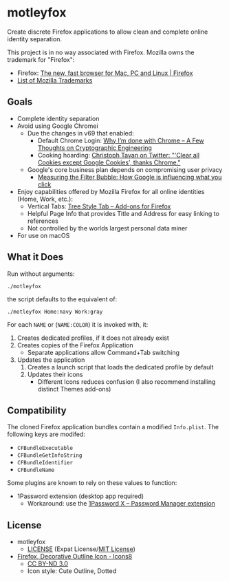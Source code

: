 # motleyfox

Create discrete Firefox applications to allow clean and complete online
identity separation.

This project is in no way associated with Firefox. Mozilla owns
the trademark for "Firefox":
- Firefox: [The new, fast browser for Mac, PC and Linux |
  Firefox][firefox]
- [List of Mozilla Trademarks][moztm]

[firefox]: https://www.mozilla.org/en-US/firefox/
[moztm]: https://www.mozilla.org/en-US/foundation/trademarks/list/


## Goals

- Complete identity separation
- Avoid using Google Chromei
  - Due the changes in v69 that enabled:
    - Default Chrome Login: [Why I’m done with Chrome – A Few Thoughts on
      Cryptographic Engineering][donechrome]
    - Cooking hoarding: [Christoph Tavan on Twitter: "'Clear all Cookies except
      Google Cookies', thanks Chrome."][cookies]
  - Google's core business plan depends on compromising user privacy
    - [Measuring the Filter Bubble: How Google is influencing what you
      click][bubble]
- Enjoy capabilities offered by Mozilla Firefox for all online identities
  (Home, Work, etc.):
  - Vertical Tabs: [Tree Style Tab – Add-ons for Firefox][treestyle]
  - Helpful Page Info that provides Title and Address for easy linking to
    references
  - Not controlled by the worlds largest personal data miner
- For use on macOS

[donechrome]:https://blog.cryptographyengineering.com/2018/09/23/why-im-leaving-chrome/
[cookies]:https://twitter.com/ctavan/status/1044282084020441088
[bubble]: https://spreadprivacy.com/google-filter-bubble-study/
[treestyle]:https://addons.mozilla.org/en-US/firefox/addon/tree-style-tab/


## What it Does

Run without arguments:
```shell
./motleyfox
```
the script defaults to the equivalent of:
```shell
./motleyfox Home:navy Work:gray
```

For each `NAME` or (`NAME:COLOR`) it is invoked with, it:
1. Creates dedicated profiles, if it does not already exist
1. Creates copies of the Firefox Application
   - Separate applications allow Command+Tab switching
2. Updates the application
   1. Creates a launch script that loads the dedicated profile by default
   2. Updates their icons
      - Different Icons reduces confusion (I also recommend installing distinct
        Themes add-ons)


## Compatibility

The cloned Firefox application bundles contain a modified `Info.plist`. The
following keys are modifed:
- `CFBundleExecutable`
- `CFBundleGetInfoString`
- `CFBundleIdentifier`
- `CFBundleName`

Some plugins are known to rely on these values to function:
- 1Password extension (desktop app required)
  - Workaround: use the [1Password X – Password Manager extension][1pwx]

[1pwx]: https://addons.mozilla.org/en-US/firefox/addon/1password-x-password-manager/


## License

- motleyfox
  - [LICENSE](LICENSE) (Expat License/[MIT License][mit])
- [Firefox, Decorative Outline Icon - Icons8][icons8]
  - [CC BY-ND 3.0][ccbynd]
  - Icon style: Cute Outline, Dotted

[mit]:http://www.opensource.org/licenses/MIT
[icons8]:https://icons8.com/icon/set/firefox/wired
[ccbynd]:https://creativecommons.org/licenses/by-nd/3.0/
